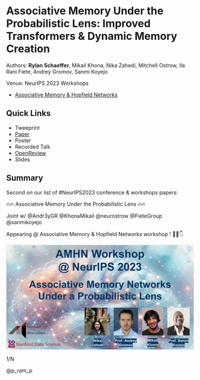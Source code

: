 # Associative Memory Under the Probabilistic Lens: Improved Transformers & Dynamic Memory Creation

Authors: **Rylan Schaeffer**, Mikail Khona, Nika Zahedi, Mitchell Ostrow, Ila Rani Fiete, Andrey Gromov, Sanmi Koyejo

Venue: NeurIPS 2023 Workshops
- [Associative Memory & Hopfield Networks](https://amhn.vizhub.ai/)

## Quick Links

- Tweeprint
- [Paper](paper.pdf)
- Poster
- Recorded Talk
- [OpenReview](https://openreview.net/forum?id=lO61aZlteS)
- Slides

## Summary

Second on our list of #NeurIPS2023 conference & workshops papers:

🔥🔥 Associative Memory Under the Probabilistic Lens 🔥🔥

Joint w/ @Andr3yGR @KhonaMikail @neurostrow @FieteGroup @sanmikoyejo

Appearing @ Associative Memory & Hopfield Networks workshop !
🧠🧵👇

![](img.png)

1/N


@p_ram_p 
